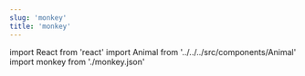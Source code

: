 ```yaml
---
slug: 'monkey'
title: 'monkey'
---
```


import React from 'react'
import Animal from '../../../src/components/Animal'
import monkey from './monkey.json'

<Animal data={monkey} />
